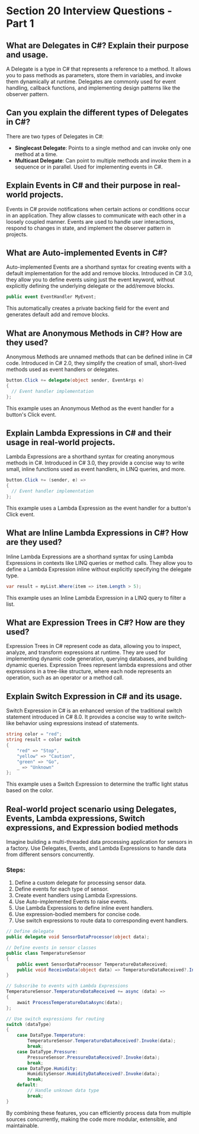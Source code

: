 
# Section 20 Interview Questions - Part 1

## What are Delegates in C#? Explain their purpose and usage.
A Delegate is a type in C# that represents a reference to a method. It allows you to pass methods as parameters, store them in variables, and invoke them dynamically at runtime.
Delegates are commonly used for event handling, callback functions, and implementing design patterns like the observer pattern.

## Can you explain the different types of Delegates in C#?
There are two types of Delegates in C#:
- **Singlecast Delegate**: Points to a single method and can invoke only one method at a time.
- **Multicast Delegate**: Can point to multiple methods and invoke them in a sequence or in parallel. Used for implementing events in C#.

## Explain Events in C# and their purpose in real-world projects.
Events in C# provide notifications when certain actions or conditions occur in an application. They allow classes to communicate with each other in a loosely coupled manner. Events are used to handle user interactions, respond to changes in state, and implement the observer pattern in projects.

## What are Auto-implemented Events in C#?
Auto-implemented Events are a shorthand syntax for creating events with a default implementation for the add and remove blocks. Introduced in C# 3.0, they allow you to define events using just the event keyword, without explicitly defining the underlying delegate or the add/remove blocks.
```csharp
public event EventHandler MyEvent;
```
This automatically creates a private backing field for the event and generates default add and remove blocks.

## What are Anonymous Methods in C#? How are they used?
Anonymous Methods are unnamed methods that can be defined inline in C# code. Introduced in C# 2.0, they simplify the creation of small, short-lived methods used as event handlers or delegates.
```csharp
button.Click += delegate(object sender, EventArgs e)
{
  // Event handler implementation
};
```
This example uses an Anonymous Method as the event handler for a button's Click event.

## Explain Lambda Expressions in C# and their usage in real-world projects.
Lambda Expressions are a shorthand syntax for creating anonymous methods in C#. Introduced in C# 3.0, they provide a concise way to write small, inline functions used as event handlers, in LINQ queries, and more.
```csharp
button.Click += (sender, e) =>
{
  // Event handler implementation
};
```
This example uses a Lambda Expression as the event handler for a button's Click event.

## What are Inline Lambda Expressions in C#? How are they used?
Inline Lambda Expressions are a shorthand syntax for using Lambda Expressions in contexts like LINQ queries or method calls. They allow you to define a Lambda Expression inline without explicitly specifying the delegate type.
```csharp
var result = myList.Where(item => item.Length > 5);
```
This example uses an Inline Lambda Expression in a LINQ query to filter a list.

## What are Expression Trees in C#? How are they used?
Expression Trees in C# represent code as data, allowing you to inspect, analyze, and transform expressions at runtime. They are used for implementing dynamic code generation, querying databases, and building dynamic queries.
Expression Trees represent lambda expressions and other expressions in a tree-like structure, where each node represents an operation, such as an operator or a method call.

## Explain Switch Expression in C# and its usage.
Switch Expression in C# is an enhanced version of the traditional switch statement introduced in C# 8.0. It provides a concise way to write switch-like behavior using expressions instead of statements.
```csharp
string color = "red";
string result = color switch
{
    "red" => "Stop",
    "yellow" => "Caution",
    "green" => "Go",
    _ => "Unknown"
};
```
This example uses a Switch Expression to determine the traffic light status based on the color.

## Real-world project scenario using Delegates, Events, Lambda expressions, Switch expressions, and Expression bodied methods
Imagine building a multi-threaded data processing application for sensors in a factory. Use Delegates, Events, and Lambda Expressions to handle data from different sensors concurrently.

### Steps:
1. Define a custom delegate for processing sensor data.
2. Define events for each type of sensor.
3. Create event handlers using Lambda Expressions.
4. Use Auto-implemented Events to raise events.
5. Use Lambda Expressions to define inline event handlers.
6. Use expression-bodied members for concise code.
7. Use switch expressions to route data to corresponding event handlers.
```csharp
// Define delegate
public delegate void SensorDataProcessor(object data);

// Define events in sensor classes
public class TemperatureSensor
{
    public event SensorDataProcessor TemperatureDataReceived;
    public void ReceiveData(object data) => TemperatureDataReceived?.Invoke(data);
}

// Subscribe to events with Lambda Expressions
TemperatureSensor.TemperatureDataReceived += async (data) =>
{
    await ProcessTemperatureDataAsync(data);
};

// Use switch expressions for routing
switch (dataType)
{
    case DataType.Temperature:
        TemperatureSensor.TemperatureDataReceived?.Invoke(data);
        break;
    case DataType.Pressure:
        PressureSensor.PressureDataReceived?.Invoke(data);
        break;
    case DataType.Humidity:
        HumiditySensor.HumidityDataReceived?.Invoke(data);
        break;
    default:
        // Handle unknown data type
        break;
}
```
By combining these features, you can efficiently process data from multiple sources concurrently, making the code more modular, extensible, and maintainable.
